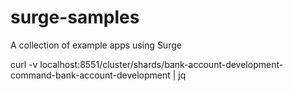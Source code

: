 # surge-samples
A collection of example apps using Surge

curl -v localhost:8551/cluster/shards/bank-account-development-command-bank-account-development | jq
